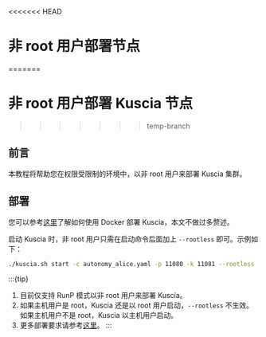 <<<<<<< HEAD
# 非 root 用户部署节点
=======
# 非 root 用户部署 Kuscia 节点
>>>>>>> temp-branch

## 前言

本教程将帮助您在权限受限制的环境中，以非 root 用户来部署 Kuscia 集群。

## 部署

您可以参考[这里](./deploy_p2p_cn.md)了解如何使用 Docker 部署 Kuscia，本文不做过多赘述。

启动 Kuscia 时，非 root 用户只需在启动命令后面加上 `--rootless` 即可。示例如下：

```bash
./kuscia.sh start -c autonomy_alice.yaml -p 11080 -k 11081 --rootless
```
:::{tip}
1. 目前仅支持 RunP 模式以非 root 用户来部署 Kuscia。
2. 如果主机用户是 root，Kuscia 还是以 root 用户启动，`--rootless` 不生效。如果主机用户不是 root，Kuscia 以主机用户启动。
3. 更多部署要求请参考[这里](../deploy_check.md)。
:::